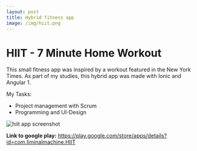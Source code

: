 ```yaml
---
layout: post
title: Hybrid fitness app
image: /img/hiit.png
---
```


# HIIT - 7 Minute Home Workout

This small fitness app was inspired by a workout featured in the New York Times. As part of my studies, this hybrid app was made with Ionic and Angular 1.

My Tasks:
* Project management with Scrum
* Programming and UI-Design

![hiit app screenshot](http://i.imgur.com/An6g7W0.png)

**Link to google play:** <https://play.google.com/store/apps/details?id=com.liminalmachine.HIIT>
